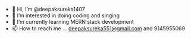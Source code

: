 - 👋 Hi, I’m @deepaksureka1407
- 👀 I’m interested in doing coding and singing
- 🌱 I’m currently learning MERN stack development
- 📫 How to reach me ... deepaksureka551@gmail.com and 9145955069
<!---
deepaksureka1407/deepaksureka1407 is a ✨ special ✨ repository because its `README.md` (this file) appears on your GitHub profile.
You can click the Preview link to take a look at your changes.
--->
